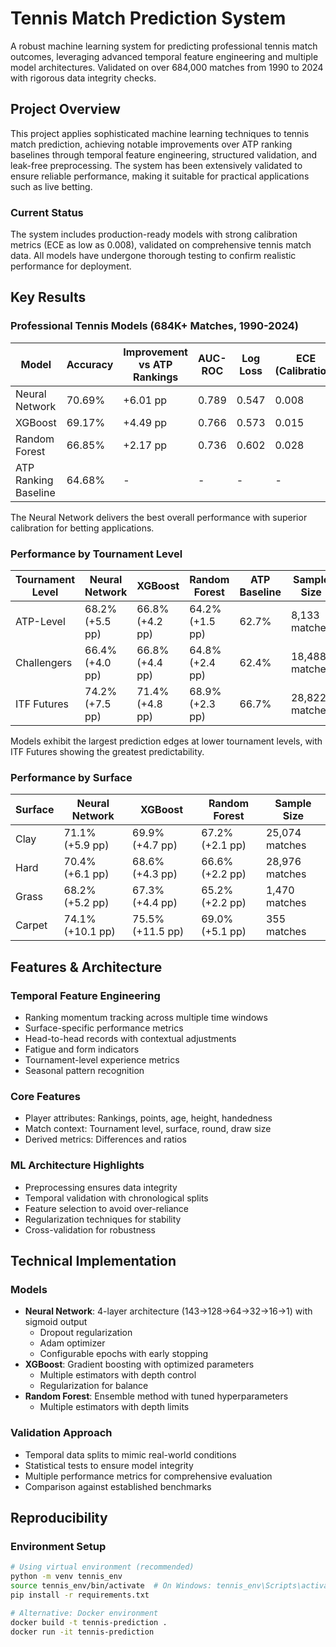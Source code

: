 # Tennis Match Prediction System

A robust machine learning system for predicting professional tennis match outcomes, leveraging advanced temporal feature engineering and multiple model architectures. Validated on over 684,000 matches from 1990 to 2024 with rigorous data integrity checks.

## Project Overview

This project applies sophisticated machine learning techniques to tennis match prediction, achieving notable improvements over ATP ranking baselines through temporal feature engineering, structured validation, and leak-free preprocessing. The system has been extensively validated to ensure reliable performance, making it suitable for practical applications such as live betting.

### Current Status

The system includes production-ready models with strong calibration metrics (ECE as low as 0.008), validated on comprehensive tennis match data. All models have undergone thorough testing to confirm realistic performance for deployment.

## Key Results

### Professional Tennis Models (684K+ Matches, 1990-2024)

| Model          | Accuracy | Improvement vs ATP Rankings | AUC-ROC | Log Loss | ECE (Calibration) |
|----------------|----------|-----------------------------|---------|----------|-------------------|
| Neural Network | 70.69%   | +6.01 pp                    | 0.789   | 0.547    | 0.008             |
| XGBoost        | 69.17%   | +4.49 pp                    | 0.766   | 0.573    | 0.015             |
| Random Forest  | 66.85%   | +2.17 pp                    | 0.736   | 0.602    | 0.028             |
| ATP Ranking Baseline | 64.68% | -                          | -       | -        | -                 |

The Neural Network delivers the best overall performance with superior calibration for betting applications.

### Performance by Tournament Level

| Tournament Level | Neural Network | XGBoost | Random Forest | ATP Baseline | Sample Size  |
|------------------|----------------|---------|---------------|--------------|--------------|
| ATP-Level        | 68.2% (+5.5 pp)| 66.8% (+4.2 pp) | 64.2% (+1.5 pp) | 62.7%        | 8,133 matches|
| Challengers      | 66.4% (+4.0 pp)| 66.8% (+4.4 pp) | 64.8% (+2.4 pp) | 62.4%        | 18,488 matches|
| ITF Futures      | 74.2% (+7.5 pp)| 71.4% (+4.8 pp) | 68.9% (+2.3 pp) | 66.7%        | 28,822 matches|

Models exhibit the largest prediction edges at lower tournament levels, with ITF Futures showing the greatest predictability.

### Performance by Surface

| Surface | Neural Network | XGBoost | Random Forest | Sample Size  |
|---------|----------------|---------|---------------|--------------|
| Clay    | 71.1% (+5.9 pp)| 69.9% (+4.7 pp) | 67.2% (+2.1 pp) | 25,074 matches|
| Hard    | 70.4% (+6.1 pp)| 68.6% (+4.3 pp) | 66.6% (+2.2 pp) | 28,976 matches|
| Grass   | 68.2% (+5.2 pp)| 67.3% (+4.4 pp) | 65.2% (+2.2 pp) | 1,470 matches |
| Carpet  | 74.1% (+10.1 pp)| 75.5% (+11.5 pp)| 69.0% (+5.1 pp) | 355 matches  |

## Features & Architecture

### Temporal Feature Engineering
- Ranking momentum tracking across multiple time windows
- Surface-specific performance metrics
- Head-to-head records with contextual adjustments
- Fatigue and form indicators
- Tournament-level experience metrics
- Seasonal pattern recognition

### Core Features
- Player attributes: Rankings, points, age, height, handedness
- Match context: Tournament level, surface, round, draw size
- Derived metrics: Differences and ratios

### ML Architecture Highlights
- Preprocessing ensures data integrity
- Temporal validation with chronological splits
- Feature selection to avoid over-reliance
- Regularization techniques for stability
- Cross-validation for robustness

## Technical Implementation

### Models
- **Neural Network**: 4-layer architecture (143→128→64→32→16→1) with sigmoid output
  - Dropout regularization
  - Adam optimizer
  - Configurable epochs with early stopping
- **XGBoost**: Gradient boosting with optimized parameters
  - Multiple estimators with depth control
  - Regularization for balance
- **Random Forest**: Ensemble method with tuned hyperparameters
  - Multiple estimators with depth limits

### Validation Approach
- Temporal data splits to mimic real-world conditions
- Statistical tests to ensure model integrity
- Multiple performance metrics for comprehensive evaluation
- Comparison against established benchmarks

## Reproducibility

### Environment Setup
```bash
# Using virtual environment (recommended)
python -m venv tennis_env
source tennis_env/bin/activate  # On Windows: tennis_env\Scripts\activate
pip install -r requirements.txt

# Alternative: Docker environment
docker build -t tennis-prediction .
docker run -it tennis-prediction